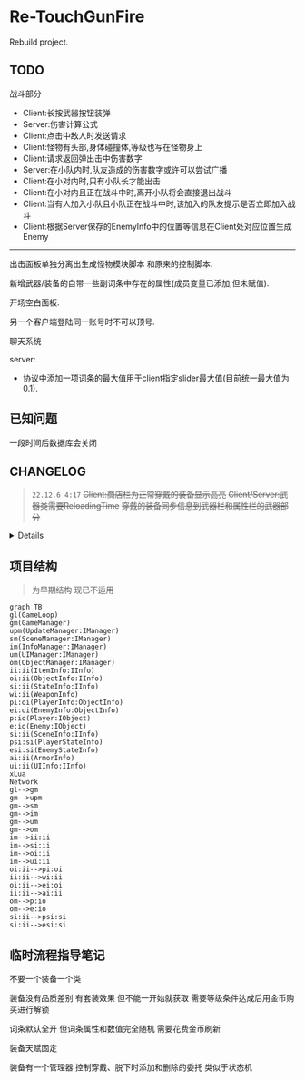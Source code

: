 # Re-TouchGunFire

Rebuild project.

## TODO

战斗部分
- Client:长按武器按钮装弹
- Server:伤害计算公式
- Client:点击中敌人时发送请求
- Client:怪物有头部,身体碰撞体,等级也写在怪物身上
- Client:请求返回弹出击中伤害数字
- Server:在小队内时,队友造成的伤害数字或许可以尝试广播
- Client:在小对内时,只有小队长才能出击
- Client:在小对内且正在战斗中时,离开小队将会直接退出战斗
- Client:当有人加入小队且小队正在战斗中时,该加入的队友提示是否立即加入战斗
- Client:根据Server保存的EnemyInfo中的位置等信息在Client处对应位置生成Enemy
---

出击面板单独分离出生成怪物模块脚本 和原来的控制脚本. 

新增武器/装备的自带一些副词条中存在的属性(成员变量已添加,但未赋值). 

开场空白面板. 

另一个客户端登陆同一账号时不可以顶号. 

聊天系统

server: 
- 协议中添加一项词条的最大值用于client指定slider最大值(目前统一最大值为0.1). 

## 已知问题

一段时间后数据库会关闭

## CHANGELOG

> `22.12.6 4:17`
~~Client:商店栏为正常穿戴的装备显示高亮~~
~~Client/Server:武器类需要ReloadingTime~~
~~穿戴的装备同步信息到武器栏和属性栏的武器部分~~

<details>

> `22.12.6 0:03`
~~Client:穿戴装备时会导致同时Use为false.~~
~~Server:装备刷新副词条失败.~~
~~Client:装备ButtonList不应有刷新主词条.~~
~~Client:全部解锁副词条的装备不再显示解锁新词条.~~
~~Server:SubProp123Type未同步到Pack.~~
~~Server:下线时server的ItemInfo 的Use未同步至数据库.~~
~~Server:玩家上线时根据装备Use首次进行一次穿戴.~~
~~Server:从数据库获取主副词条时没有给ItemInfo赋值.~~

> `22.12.5 1:03`
ShopPanelInfo 98% -> 99%. 
server: Debug work in progress.

> `22.12.4 2:04`
add ShopPanelBaseRequest,
ShopPanelInfo 93% -> 98% ?

> `22.12.3 3:39`
add UnlockItemSubPropRequestRequest, RefreshItemSubPropRequestRequest, RefreshGunCorePropRequestRequest. 

> `22.12.2 1:36`
server/client: rebuild ItemSystem. 
add EquipItemRequest. 

> `22.12.1 19:37`
server: equipment and gun equip finish.

> `22.11.30 19:29`
add ShoppingRequest, GetItemInfoRequest. 
ShopPanelInfo 85% -> 93%. 

> `22.11.29 20:26`
protobuf buffer bug fixed. 

> `22.11.29 1:41`
ShopPanelInfo 85%. 

> `22.11.28 0:52`
ShopPanelInfo 80%. 

> `22.11.27 18:18`
add ItemBarInfo. 
ShopPanelInfo 70%. 
PlayerInfo finished. 

> `22.11.26 22:21`
panelInfo: public -> SerializeField
PlayerInfo 80%. 

> `22.11.26 21:32`
ShopPanel finished. 
add ShopPanelInfo. 

> `22.11.25 17:23`
add ShopPanel 70%. 

> `22.11.24 18:29`
server work done. 
client some modify to be ready to work for Backpack System. 

> `22.11.23 20:47`
some changed. 

> `22.11.22 22:59`
item system work in progress. 

> `22.11.21 18:15`
something changed. 

> `22.11.21 3:00`
add RegenerationRequest. 

> `22.11.19 14:59`
add KickPlayerRequest. 

> `22.11.18 22:19`
request finished. 

> `22.11.18 17:42`
add AcceptedJoinTeamRequest, RefusedJoinTeamRequest, RefuseJoinTeamRequest. 
a lot of modify.

> `22.11.17 21:56`
add AcceptJoinTeamRequest, PlayerJoinTeamRequest. 

> `22.11.17 15:01`
rebuild request callback. 

> `22.11.16 18:09`
UpdatePlayerInfoRequest done. 
something need fix. 

> `22.11.15 22:51`
add UpdatePlayerInfoRequest. 
some modify. 

> `22.11.14 16:27`
add BreakTeamRequest, TeammateLeaveTeamRequest. 
bug fixed. 

> `22.11.13 22:11`
add LeaveTeamRequest 90%. 

> `22.11.13 13:00`
FriendsPanelInfo, FriendPlayerInfoBarInfo, LoginRegisterPanelInfo modify. 

> `22.11.12 21:36`
GetTeammatesRequest Finished. 
bug fixed. 

> `22.11.11 18:03`
Finish AcceptInviteTeamRequest, AcceptedInviteTeamRequest, RefuseInviteTeamRequest, RefusedInviteTeamRequest. 

> `22.11.10 19:37`
add AcceptInviteTeamRequest 20%, AcceptedInviteTeamRequest 20%, InvitedTeamRequest, InviteTeamRequest, JoinTeamRequestRequest 30%, RefuseInviteTeamRequest 50%. 
add PartyCurrentStatePanelInfo, TeammateBarInfo. 
add PartyCurrentStatePanel, TeammateBar. 

> `22.11.9 20:00`
modify some UI and UIInfo. 
Requests something changed. 

> `22.11.9 14:21`
rebuild request: add RequestMediator. 
add AcceptFriendRequestRequest, DeleteFriendRequest, RefuseFriendRequestRequest. 

> `22.11.8 19:18`
add GetPlayerBaseInfoRequest. 
FriendsPanelInfo 75%. 

> `22.11.8 12:38`
SearchFriendRequest finished.
FriendsPanelInfo 65%.

> `22.11.7 18:37`
add GetFriendRequestRequest 50%, GetFriendsRequest 50%, SearchFriendRequest 50%, SendRequestFriendRequest. 
FriendsPanelInfo 60%. 

> `22.11.7 12:19`
add FriendsPanelInfo 50%. 

> `22.11.6 20:18`
add FriendsPanel. 

> `22.11.6 12:39`
add Loom, add Udp support.
redesign ui size.

> `22.11.5 17:57`
add InitPlayerInfoRequest. 
implement user login/register/init info. 

> `22.11.1 8:13`
basically implement register function. 
something modify. 

> `22.11.1 4:51`
basically implement login function. 

> `22.10.31 7:42`
add NotifyPanel and NotifyPanelInfo. 
AbMediator fixed. 
GameLoop change: now there's only one scene. 

> `22.10.30 15:46`
add LoginRegisterPanel, LoginRegisterPanelInfo. 

> `22.10.30 3:09`
basically implement player shooting and enemy hit. (raycast hit)

> `22.10.29 6:07`
add TwiceConfirmPanel and TwiceConfirmPanelInfo. 

> `22.10.28 9:18`
add PlayerCurrentStatePanel. 

> `22.10.28 2:51`
panel level logic modified. 

> `22.10.27 13:05`
panel restore. 

> `22.10.27 9:28`
add BattleLittleMenuPanelInfo, BattleLittleMenuPanel. 

> `22.10.27 2:53`
add BattleGunInfoPanelInfo, BattleGunInfoPanel. 

> `22.10.26 3:27`
add AttackArea1PanelInfo, BaseAttackAreaPanelInfo, LoadingPanelInfo. 
add AttackArea1Panel, LoadingPanel. 
something modify. 

> `22.10.25 11:59`
add BackpackPanelInfo. 

> `22.10.25 4:08`
add Equipment, Gun props. 

> `22.10.24 12:23`
改了变量名

> `22.10.23 19:03`
add TestPanel, TestPanelInfo, fix bug and rewrite panelMediator, UIMgr. 

> `22.10.23 2:43`
add PlayerInfoPanelInfo, PlayerPropsPanelInfo. 

> `22.10.22 11.21`
modify for old UI panel. 

> `22.10.22 1:35`
new UI: PlayerInfoPanel, PlayerPropsPanel. 

> `22.10.21 0:12`
add MainMenuPanel. 

> `22.10.19 22:11`
add BackButtonPanel. 

> `22.10.19 5:32`
因为异步加载问题 全部加载资源方式换成同步加载. 
add MainInfoPanel etc. 

> `22.10.18 12:34`
Renamed Mediation to Mediator. 
add EventMgr System. 
UIMgr - PushPanel function fixed. 

> `22.10.17 22:02`
Google.Protobuf problem fixed. 
**First Time For Build Successful.**

> `22.10.17 4:13`
improved AbMediator, SceneMediator, GameLoop etc. 

> `22.10.16 23:49`
add PanelMediator. 
work in progress for InitScene. 

> `22.10.15 23:41`
rewrite something. 
add HotUpdateMediator. 

> `22.10.15 7:10`
add CanvasMediator, LuaMediator, NetworkMediator etc. 
rewrite some enum, GameManager etc. 
add CanvasInfo, RegisterPanelInfo etc. 
add plugin "AssetBundleBrowserPlus". 

> `22.10.14 17:28`
add Mediator Mode , IMediator. 
rewrite Interface. 

> `22.10.13 23:41`
add RequestMgr, IRequest. 

> `22.10.11 22:41`
add XLua, SocketClient etc. 

> `Init / 22.9.24`
null

</details>

## 项目结构

> 为早期结构 现已不适用

```mermaid
graph TB
gl(GameLoop)
gm(GameManager)
upm(UpdateManager:IManager)
sm(SceneManager:IManager)
im(InfoManager:IManager)
um(UIManager:IManager)
om(ObjectManager:IManager)
ii:ii(ItemInfo:IInfo)
oi:ii(ObjectInfo:IInfo)
si:ii(StateInfo:IInfo)
wi:ii(WeaponInfo)
pi:oi(PlayerInfo:ObjectInfo)
ei:oi(EnemyInfo:ObjectInfo)
p:io(Player:IObject)
e:io(Enemy:IObject)
si:ii(SceneInfo:IInfo)
psi:si(PlayerStateInfo)
esi:si(EnemyStateInfo)
ai:ii(ArmorInfo)
ui:ii(UIInfo:IInfo)
xLua
Network
gl-->gm
gm-->upm
gm-->sm
gm-->im
gm-->um
gm-->om
im-->ii:ii
im-->si:ii
im-->oi:ii
im-->ui:ii
oi:ii-->pi:oi
ii:ii-->wi:ii
oi:ii-->ei:oi
ii:ii-->ai:ii
om-->p:io
om-->e:io
si:ii-->psi:si
si:ii-->esi:si
```
## 临时流程指导笔记

不要一个装备一个类

装备没有品质差别 有套装效果 但不能一开始就获取 需要等级条件达成后用金币购买进行解锁

词条默认全开 但词条属性和数值完全随机 需要花费金币刷新

装备天赋固定

装备有一个管理器 控制穿戴、脱下时添加和删除的委托 类似于状态机
